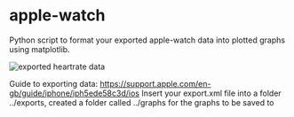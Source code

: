 # apple-watch

Python script to format your exported apple-watch data into plotted graphs using matplotlib.

![exported heartrate data](https://media.discordapp.net/attachments/913872498829975573/1115978324297142342/image.png?width=908&height=337)

Guide to exporting data: https://support.apple.com/en-gb/guide/iphone/iph5ede58c3d/ios
Insert your export.xml file into a folder ../exports, created a folder called ../graphs for the graphs to be saved to
